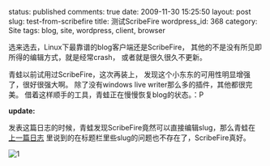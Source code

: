status: published
comments: true
date: 2009-11-30 15:25:50
layout: post
slug: test-from-scribefire
title: 测试ScribeFire
wordpress_id: 368
category: Site
tags: blog, site, wordpress, client, browser

选来选去，Linux下最靠谱的blog客户端还是ScribeFire，
其他的不是没有所见即所得的编辑方式，就是经常crash，
或者就是很久很久不更新。

青蛙以前试用过ScribeFire，这次再装上，
发现这个小东东的可用性明显增强了，很好很强大啊。
除了没有windows live writer那么多的插件，其他都很完美。
借着这样顺手的工具，青蛙正在慢慢恢复blog的状态。：P


**update:**

发表这篇日志的时候，青蛙发现ScribeFire竟然可以直接编辑slug，那么青蛙在
[上一篇日志](https://www.gfrog.net/2009/11/test-blogging-from-blackberry/)
里说到的在标题栏里些slug的问题也不存在了，ScribeFire真好。


![1](http://img.zemanta.com/pixy.gif?x-id=8e7934b7-e28d-8a36-9b30-c2199958536f)
